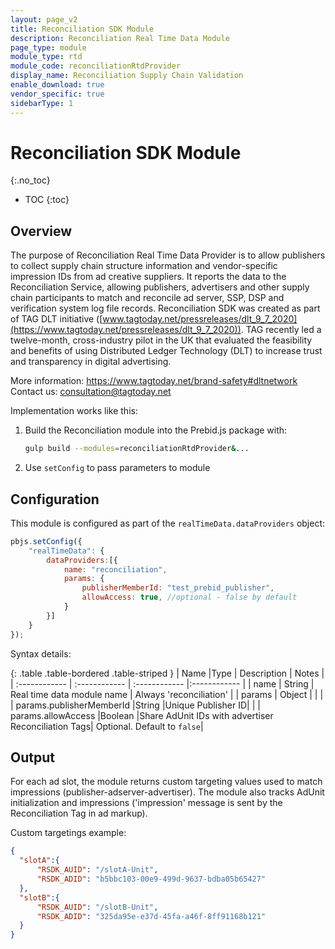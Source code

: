 ```yaml
---
layout: page_v2
title: Reconciliation SDK Module
description: Reconciliation Real Time Data Module
page_type: module
module_type: rtd
module_code: reconciliationRtdProvider
display_name: Reconciliation Supply Chain Validation
enable_download: true
vendor_specific: true
sidebarType: 1
---
```


# Reconciliation SDK Module

{:.no_toc}

* TOC
{:toc}

## Overview

The purpose of Reconciliation Real Time Data Provider is to allow publishers to collect supply chain structure information and vendor-specific impression IDs from ad creative suppliers. It reports the data to the Reconciliation Service, allowing publishers, advertisers and other supply chain participants to match and reconcile ad server, SSP, DSP and verification system log file records.
Reconciliation SDK was created as part of TAG DLT initiative ([www.tagtoday.net/pressreleases/dlt_9_7_2020](https://www.tagtoday.net/pressreleases/dlt_9_7_2020)).
TAG recently led a twelve-month, cross-industry pilot in the UK that evaluated the feasibility and benefits of using Distributed Ledger Technology (DLT) to increase trust and transparency in digital advertising.

More information: <https://www.tagtoday.net/brand-safety#dltnetwork>
Contact us: <consultation@tagtoday.net>

Implementation works like this:

1. Build the Reconciliation module into the Prebid.js package with:

    ```bash
    gulp build --modules=reconciliationRtdProvider&...
    ```

2. Use `setConfig` to pass parameters to module

## Configuration

This module is configured as part of the `realTimeData.dataProviders` object:

```javascript
pbjs.setConfig({
    "realTimeData": {
        dataProviders:[{          
            name: "reconciliation",
            params: {
                publisherMemberId: "test_prebid_publisher",
                allowAccess: true, //optional - false by default
            }
        }]
    }
});
```

Syntax details:

{: .table .table-bordered .table-striped }
| Name  |Type | Description   | Notes  |
| :------------ | :------------ | :------------ |:------------ |
| name  | String | Real time data module name | Always 'reconciliation' |
| params  | Object   | |   |
| params.publisherMemberId  |String   |Unique Publisher ID|   |
| params.allowAccess  |Boolean   |Share AdUnit IDs with advertiser Reconciliation Tags| Optional. Default to `false`|

## Output

For each ad slot, the module returns custom targeting values used to match impressions (publisher-adserver-advertiser).
The module also tracks AdUnit initialization and impressions ('impression' message is sent by the Reconciliation Tag in ad markup).

Custom targetings example:

```json
{
  "slotA":{
      "RSDK_AUID": "/slotA-Unit",
      "RSDK_ADID": "b5bbc103-00e9-499d-9637-bdba05b65427"
  },
  "slotB":{
      "RSDK_AUID": "/slotB-Unit",
      "RSDK_ADID": "325da95e-e37d-45fa-a46f-8ff91168b121"
  }
}
```
